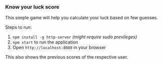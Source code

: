 ### Know your luck score

This simple game will help you calculate your luck based on few guesses.

Steps to run:

1. `npm install -g http-server` _(might require sudo previleges)_
2. `npm start` to run the application
3. Open `http://localhost:8080` in your browser

This also shows the previous scores of the respective user.
